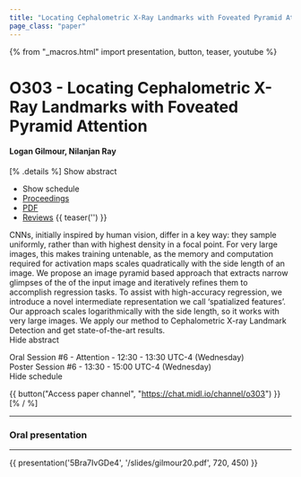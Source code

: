 ```yaml
---
title: "Locating Cephalometric X-Ray Landmarks with Foveated Pyramid Attention"
page_class: "paper"
---
```


{% from "_macros.html" import presentation, button, teaser, youtube %}

# O303 - Locating Cephalometric X-Ray Landmarks with Foveated Pyramid Attention

#### Logan Gilmour, Nilanjan Ray

[% .details %]
<a class="toggle_visibility" data-selector=".abstract" data-level="3">Show abstract</a>
- <a class="toggle_visibility" data-selector=".schedule" data-level="3">Show schedule</a>
- <a href="http://proceedings.mlr.press/v121/gilmour20a.html">Proceedings</a>
- <a href="https://openreview.net/pdf?id=6oG9zkHVLa">PDF</a>
- <a href="https://openreview.net/forum?id=6oG9zkHVLa">Reviews</a>
{{ teaser('') }}

<p>
    <span class="abstract">
        CNNs, initially inspired by human vision, differ in a key way: they sample uniformly, rather than with highest density in a focal point. For very large images, this makes training untenable, as the memory and computation required for activation maps scales quadratically with the side length of an image. We propose an image pyramid based approach that extracts narrow glimpses of the of the input image and iteratively refines them to accomplish regression tasks. To assist with high-accuracy regression, we introduce a novel intermediate representation we call ‘spatialized features’. Our approach scales logarithmically with the side length, so it works with very large images. We apply our method to Cephalometric X-ray Landmark Detection and get state-of-the-art results.
        <br>
        <span class="actions"><a class="toggle_visibility" data-level="2">Hide abstract</a></span>
    </span>
</p>

<p>
    <span class="schedule">
        Oral Session #6 - Attention  - 12:30 - 13:30 UTC-4 (Wednesday)<br>Poster Session #6  - 13:30 - 15:00 UTC-4 (Wednesday)
        <br>
        <span class="actions"><a class="toggle_visibility" data-level="2">Hide schedule</a></span>
    </span>
</p>

{{ button("Access paper channel", "https://chat.midl.io/channel/o303") }}
[% / %]

---


### Oral presentation

---

{{ presentation('5Bra7IvGDe4', '/slides/gilmour20.pdf', 720, 450) }}